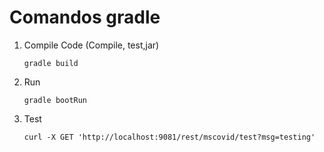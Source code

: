 # Comandos gradle

1. Compile Code (Compile, test,jar)
   ```
   gradle build
   ``` 

2. Run 
   ```
   gradle bootRun
   ``` 

3. Test 
   ```
   curl -X GET 'http://localhost:9081/rest/mscovid/test?msg=testing'

   ``` 


